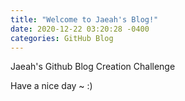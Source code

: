 ```yaml
---
title: "Welcome to Jaeah's Blog!"
date: 2020-12-22 03:20:28 -0400
categories: GitHub Blog 
---
```


Jaeah's Github Blog Creation Challenge

Have a nice day ~ :)
